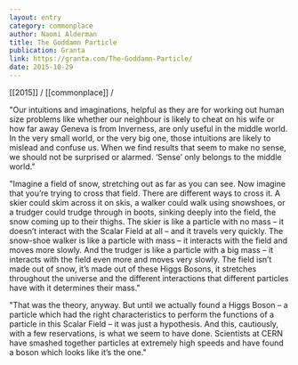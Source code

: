 ```yaml
---
layout: entry
category: commonplace
author: Naomi Alderman
title: The Goddamn Particle
publication: Granta
link: https://granta.com/The-Goddamn-Particle/
date: 2015-10-29
---
```


[[2015]] / [[commonplace]] / 

"Our intuitions and imaginations, helpful as they are for working out human size problems like whether our neighbour is likely to cheat on his wife or how far away Geneva is from Inverness, are only useful in the middle world. In the very small world, or the very big one, those intuitions are likely to mislead and confuse us. When we find results that seem to make no sense, we should not be surprised or alarmed. ‘Sense’ only belongs to the middle world."

"Imagine a field of snow, stretching out as far as you can see. Now imagine that you’re trying to cross that field. There are different ways to cross it. A skier could skim across it on skis, a walker could walk using snowshoes, or a trudger could trudge through in boots, sinking deeply into the field, the snow coming up to their thighs. The skier is like a particle with no mass – it doesn’t interact with the Scalar Field at all – and it travels very quickly. The snow-shoe walker is like a particle with mass – it interacts with the field and moves more slowly. And the trudger is like a particle with a big mass – it interacts with the field even more and moves very slowly. The field isn’t made out of snow, it’s made out of these Higgs Bosons, it stretches throughout the universe and the different interactions that different particles have with it determines their mass."

"That was the theory, anyway. But until we actually found a Higgs Boson – a particle which had the right characteristics to perform the functions of a particle in this Scalar Field – it was just a hypothesis. And this, cautiously, with a few reservations, is what we seem to have done. Scientists at CERN have smashed together particles at extremely high speeds and have found a boson which looks like it’s the one."
